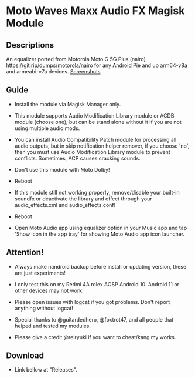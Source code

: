 # Moto Waves Maxx Audio FX Magisk Module

## Descriptions
An equalizer ported from Motorola Moto G 5G Plus (nairo) https://git.rip/dumps/motorola/nairo for any Android Pie and up arm64-v8a and armeabi-v7a devices.
[Screenshots](https://reiryuki.blogspot.com/2020/09/motorola-waves-maxx-audio-fx-magisk.html?m=1)

## Guide
- Install the module via Magisk Manager only.

- This module supports Audio Modification Library module or ACDB module (choose one), but can be stand alone without it if you are not using multiple audio mods.

- You can install Audio Compatibility Patch module for processing all audio outputs, but in skip notification helper remover, if you choose 'no', then you must use Audio Modification Library module to prevent conflicts. Sometimes, ACP causes cracking sounds.

- Don't use this module with Moto Dolby!

- Reboot

- If this module still not working properly, remove/disable your built-in soundfx or deactivate the library and effect through your audio_effects.xml and audio_effects.conf!

- Reboot

- Open Moto Audio app using equalizer option in your Music app and tap 'Show icon in the app tray' for showing Moto Audio app icon launcher.

## Attention!
- Always make nandroid backup before install or updating version, these are just experiments!

- I only test this on my Redmi 4A rolex AOSP Android 10. Android 11 or other devices may not work.

- Please open issues with logcat if you got problems. Don't report anything without logcat!

- Special thanks to @guitardedhero, @foxtrot47, and all people that helped and tested my modules.

- Please give a credit @reiryuki if you want to cheat/kang my works.

## Download
- Link bellow at "Releases".

